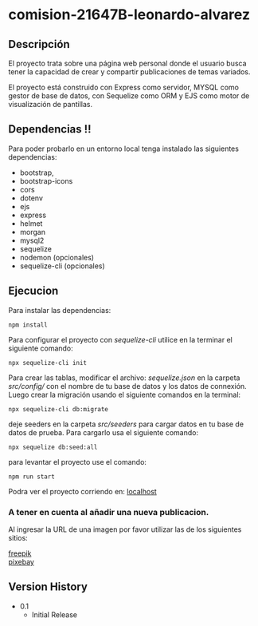 # comision-21647B-leonardo-alvarez  

## Descripción 

El proyecto trata sobre una página web personal donde el usuario busca tener la capacidad de crear y compartir publicaciones de temas variados. 

El proyecto está construido con Express como servidor, MYSQL como gestor de base de datos, con Sequelize como ORM y EJS como motor de visualización de pantillas.

## Dependencias :bangbang:

Para poder probarlo en un entorno local tenga instalado las siguientes dependencias:

* bootstrap,
* bootstrap-icons
* cors
* dotenv
* ejs
* express
* helmet
* morgan
* mysql2
* sequelize
* nodemon (opcionales)
* sequelize-cli (opcionales)

## Ejecucion
Para instalar las dependencias:
```
npm install
```
Para configurar el proyecto con _sequelize-cli_ utilice en la terminar el siguiente comando:
```
npx sequelize-cli init
```
Para crear las tablas, modificar el archivo: *sequelize.json* en la carpeta _src/config/_ con el nombre de tu base de datos y los datos de connexión. Luego crear la migración usando el siguiente comandos en la terminal:
```
npx sequelize-cli db:migrate

```
deje seeders en la carpeta _src/seeders_ para cargar datos en tu base de datos de prueba. Para cargarlo usa el siguiente comando:
```
npx sequelize db:seed:all
```
para levantar el proyecto use el comando:
```
npm run start
```
Podra ver el proyecto corriendo en: 
[localhost](http://localhost:3000/)

### A tener en cuenta al añadir una nueva publicacion.
Al ingresar la URL de una imagen por favor utilizar las de los siguientes sitios:

[freepik](https://www.freepik.es/)  
[pixebay](https://pixabay.com/)

## Version History

* 0.1
    * Initial Release